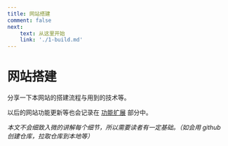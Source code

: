 ```yaml
---
title: 网站搭建
comment: false
next:
    text: 从这里开始
    link: './1-build.md'
---
```


# 网站搭建

分享一下本网站的搭建流程与用到的技术等。

以后的网站功能更新等也会记录在 [功能扩展](./4-enhance.md) 部分中。

*本文不会细致入微的讲解每个细节，所以需要读者有一定基础。（如会用 github 创建仓库，拉取仓库到本地等）*
